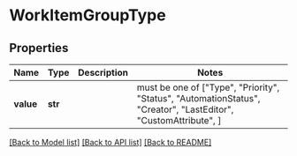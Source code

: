 # WorkItemGroupType


## Properties
Name | Type | Description | Notes
------------ | ------------- | ------------- | -------------
**value** | **str** |  |  must be one of ["Type", "Priority", "Status", "AutomationStatus", "Creator", "LastEditor", "CustomAttribute", ]

[[Back to Model list]](../README.md#documentation-for-models) [[Back to API list]](../README.md#documentation-for-api-endpoints) [[Back to README]](../README.md)


